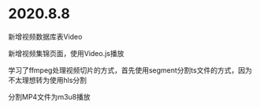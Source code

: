 # 2020.8.8

新增视频数据库表Video

新增视频集锦页面，使用Video.js播放

学习了ffmpeg处理视频切片的方式，首先使用segment分割ts文件的方式，因为不太理想转为使用hls分割

分割MP4文件为m3u8播放



